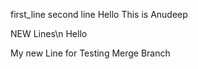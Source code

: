 first_line
second line Hello
This is Anudeep


NEW Lines\n
Hello

My new Line for Testing Merge Branch
